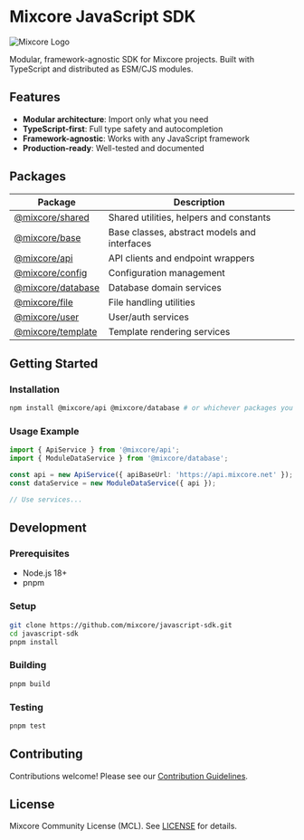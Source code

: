 # Mixcore JavaScript SDK

![Mixcore Logo](https://mixcore.net/images/logo.svg)

Modular, framework-agnostic SDK for Mixcore projects. Built with TypeScript and distributed as ESM/CJS modules.

## Features

- **Modular architecture**: Import only what you need
- **TypeScript-first**: Full type safety and autocompletion
- **Framework-agnostic**: Works with any JavaScript framework
- **Production-ready**: Well-tested and documented

## Packages

| Package | Description |
|--------|-------------|
| [@mixcore/shared](packages/shared) | Shared utilities, helpers and constants |
| [@mixcore/base](packages/base) | Base classes, abstract models and interfaces |
| [@mixcore/api](packages/api) | API clients and endpoint wrappers |
| [@mixcore/config](packages/config) | Configuration management |
| [@mixcore/database](packages/database) | Database domain services |
| [@mixcore/file](packages/file) | File handling utilities |
| [@mixcore/user](packages/user) | User/auth services |
| [@mixcore/template](packages/template) | Template rendering services |

## Getting Started

### Installation

```bash
npm install @mixcore/api @mixcore/database # or whichever packages you need
```

### Usage Example

```typescript
import { ApiService } from '@mixcore/api';
import { ModuleDataService } from '@mixcore/database';

const api = new ApiService({ apiBaseUrl: 'https://api.mixcore.net' });
const dataService = new ModuleDataService({ api });

// Use services...
```

## Development

### Prerequisites

- Node.js 18+
- pnpm

### Setup

```bash
git clone https://github.com/mixcore/javascript-sdk.git
cd javascript-sdk
pnpm install
```

### Building

```bash
pnpm build
```

### Testing

```bash
pnpm test
```

## Contributing

Contributions welcome! Please see our [Contribution Guidelines](CONTRIBUTING.md).

## License

Mixcore Community License (MCL). See [LICENSE](LICENSE) for details.
